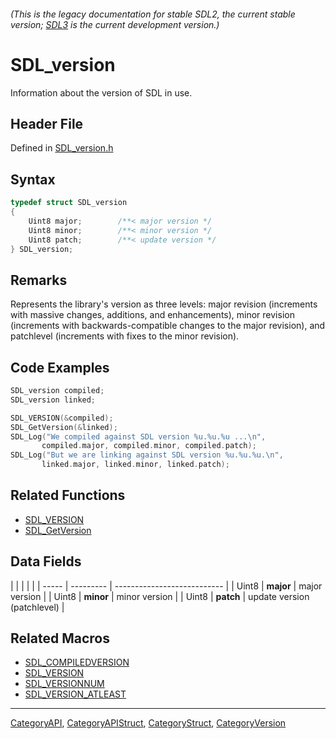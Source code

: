 ###### (This is the legacy documentation for stable SDL2, the current stable version; [SDL3](https://wiki.libsdl.org/SDL3/) is the current development version.)
# SDL_version

Information about the version of SDL in use.

## Header File

Defined in [SDL_version.h](https://github.com/libsdl-org/SDL/blob/SDL2/include/SDL_version.h)

## Syntax

```c
typedef struct SDL_version
{
    Uint8 major;        /**< major version */
    Uint8 minor;        /**< minor version */
    Uint8 patch;        /**< update version */
} SDL_version;
```

## Remarks

Represents the library's version as three levels: major revision
(increments with massive changes, additions, and enhancements), minor
revision (increments with backwards-compatible changes to the major
revision), and patchlevel (increments with fixes to the minor revision).

## Code Examples

```c
SDL_version compiled;
SDL_version linked;

SDL_VERSION(&compiled);
SDL_GetVersion(&linked);
SDL_Log("We compiled against SDL version %u.%u.%u ...\n",
       compiled.major, compiled.minor, compiled.patch);
SDL_Log("But we are linking against SDL version %u.%u.%u.\n",
       linked.major, linked.minor, linked.patch);
```

## Related Functions

* [SDL_VERSION](SDL_VERSION)
* [SDL_GetVersion](SDL_GetVersion)


## Data Fields

|       |           |                             |                                 |
| ----- | --------- | --------------------------- |
| Uint8 | **major** | major version               |
| Uint8 | **minor** | minor version               |
| Uint8 | **patch** | update version (patchlevel) |

## Related Macros

- [SDL_COMPILEDVERSION](SDL_COMPILEDVERSION)
- [SDL_VERSION](SDL_VERSION)
- [SDL_VERSIONNUM](SDL_VERSIONNUM)
- [SDL_VERSION_ATLEAST](SDL_VERSION_ATLEAST)

----
[CategoryAPI](CategoryAPI), [CategoryAPIStruct](CategoryAPIStruct), [CategoryStruct](CategoryStruct), [CategoryVersion](CategoryVersion)


